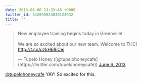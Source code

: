 ```yaml
---
date: 2013-06-06 13:33:46 +0000
twitter_id: 342695824830124032
title: ''
---
```


<blockquote class="twitter-tweet"><p lang="en" dir="ltr">New employee training begins today in Greenville!  <br><br>We are so excited about our new team.  Welcome to THC! <a href="http://t.co/uzkH68iCej">http://t.co/uzkH68iCej</a></p>&mdash; Tupelo Honey ([@tupelohoneycafe](https://twitter.com/tupelohoneycafe)) <a href="https://twitter.com/tupelohoneycafe/status/342659589331877888?ref_src=twsrc%5Etfw">June 6, 2013</a></blockquote>
<script async src="https://platform.twitter.com/widgets.js" charset="utf-8"></script>

[@tupelohoneycafe](https://twitter.com/tupelohoneycafe) YAY! So excited for this.
